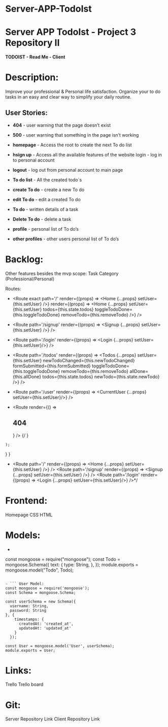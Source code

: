 # Server-APP-TodoIst
# Server APP TodoIst - Project 3 Repository II

**TODOIST - Read Me - Client**


# Description:
Improve your professional & Personal life satisfaction. Organize your to do tasks in an easy and clear way to simplify your daily routine.

## User Stories:

- **404** - user warning that the page doesn’t exist 

- **500** - user warning that something in the page isn’t working

- **homepage** -  Access the root to create the next To do list

- **hsign up** - Access all the available features of the website login - log in to personal account

- **logout** - log out from personal account to main page 

- **To do list** - All the created todo´s 

- **create To do** - create a new To do 

- **edit To do** - edit a created To do 

- **To do** - written details of a task

- **Delete To do** - delete a task

- **profile** - personal list of To do’s

- **other profiles** - other users personal list of To do’s


# Backlog:
Other features besides the mvp scope:
Task Category (Professional/Personal)

Routes:

- <Route
            exact
            path='/'
            render={(props) => <Home {...props}  setUser={this.setUser} />}
            render={(props) => <Home {...props}  setUser={this.setUser} todos={this.state.todos} toggleTodoDone={this.toggleTodoDone} removeTodo={this.removeTodo} />}
          />

-   <Route
            path='/signup'
            render={(props) => <Signup {...props} setUser={this.setUser} />}
          />
 -  <Route
            path='/login'
            render={(props) => <Login {...props} setUser={this.setUser}/>}
          />
      
      
  -  <Route
            path='/todos'
            render={(props) => <Todos {...props} setUser={this.setUser}  newTodoChanged={this.newTodoChanged} formSubmitted={this.formSubmitted} toggleTodoDone={this.toggleTodoDone} removeTodo={this.removeTodo} allDone={this.allDone} todos={this.state.todos} newTodo={this.state.newTodo} />}
          />
      
  -   <Route
            path='/user'
            render={(props) => <CurrentUser {...props} setUser={this.setUser}/>}
          />
          
          
  -   <Route render={() => <h2> 404 </h2>} />
        </Switch>
        {/ <Todos 
          additem={this.addItem} 
          inputElement={this.inputElement}
        />}
      </div>
    );
  }
}
 

- <Route
            path='/'
            render={(props) => <Home {...props} setUser={this.setUser} />}
          />
          <Route
            path='/signup'
            render={(props) => <Signup {...props} setUser={this.setUser} />}
          />
          <Route
            path='/login'
            render={(props) => <Login {...props} setUser={this.setUser}/>}
          />*/
          

# Frontend:
Homepage
CSS
HTML


# Models:

- ```To Do Model: 
 
const mongoose = require("mongoose");
const Todo = mongoose.Schema({
  text: {
    type: String,
  },
});
module.exports = mongoose.model("Todo", Todo);
```

- ``` User Model:
const mongoose = require('mongoose');
const Schema = mongoose.Schema;

const userSchema = new Schema({
  username: String,
  password: String
}, {
    timestamps: {
      createdAt: 'created_at',
      updatedAt: 'updated_at'
    }
  });

const User = mongoose.model('User', userSchema);
module.exports = User;
```

# Links:

Trello
Trello board

# Git:
Server Repository Link
Client Repository Link
